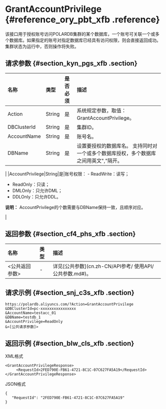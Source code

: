 # GrantAccountPrivilege {#reference_ory_pbt_xfb .reference}

该接口用于授权账号访问POLARDB集群的某个数据库，一个账号可关联一个或多个数据库。如果指定的账号对指定数据库已经具有访问权限，则会直接返回成功。集群状态为运行中，否则操作将失败。

## 请求参数 {#section_kyn_pgs_xfb .section}

|名称|类型|是否必须|描述|
|:-|:-|:---|:-|
|Action|String|是|系统规定参数，取值：GrantAccountPrivilege。|
|DBClusterId|String|是|集群ID。|
|AccountName|String|是|账号名。|
|DBName|String|是|设置要授权的数据库名。 支持同时对一个或多个数据库授权，多个数据库之间用英文","隔开。

 |
|AccountPrivilege|String|是|账号权限： -   ReadWrite：读写；
-   ReadOnly：只读；
-   DMLOnly：只允许DML；
-   DDLOnly：只允许DDL。

 **说明：** AccountPrivilege的个数需要与DBName保持一致，且顺序对应。

 |

## 返回参数 {#section_cf4_phs_xfb .section}

|名称|类型|描述|
|:-|:-|:-|
|<公共返回参数\>|-|详见[公共参数](cn.zh-CN/API参考/ 使用API/公共参数.md#)。|

## 请求示例 {#section_snj_c3s_xfb .section}

```
https://polardb.aliyuncs.com/?Action=GrantAccountPrivilege
&DBClusterId=pc-xxxxxxxxxxxxxxxx
&AccountName=testacc_01
&DBName=testdb_1
&AccountPrivilege=ReadOnly
&<[公共请求参数]>
```

## 返回示例 {#section_blw_cls_xfb .section}

XML格式

```
<GrantAccountPrivilegeResponse>  
     <RequestId>2FED790E-FB61-4721-8C1C-07C627FA5A19</RequestId>
</GrantAccountPrivilegeResponse>
```

JSON格式

```
{
   "RequestId": "2FED790E-FB61-4721-8C1C-07C627FA5A19"
}
```

